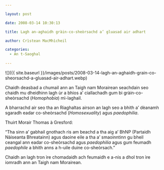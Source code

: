 ```yaml
---

layout: post

date: 2008-03-14 10:30:13

title: Lagh an-aghaidh gràin-co-sheòrsachd a’ gluasad air adhart

author: Crìstean MacMhìcheil

categories:
  - An t-Saoghal
  
---
```


![]({{ site.baseurl }}/images/posts/2008-03-14-lagh-an-aghaidh-grain-co-sheorsachd-a-gluasad-air-adhart.webp)

Chaidh deasbad a chumail ann an Taigh nam Morairean seachdain seo chaidh mu dheidhinn lagh ùr a bhios a’ ciallachadh gum bi gràin-co-sheòrsachd (_Homophobia_) mì-laghail.

A bharrachd air seo tha an Riaghaltas airson an lagh seo a bhith a’ dèanamh sgaradh eadar co-sheòrsachd (_Homosexuality_) agus _paedophilia_.

Thuirt Morair Thomas à Gresford:

“Tha sinn a’ gabhail gnothach ris am beachd a tha aig a’ BhNP (Partaidh Nàiseanta Bhreatainn) agus daoine eile a tha a’ smaoinntinn gu bheil ceangal ann eadar co-sheòrsachd agus _paedophilia_ agus gum feumadh _paedophile_ a bhith anns a h-uile duine co-sheòrsach.”

Chaidh an lagh tron ìre chomadaidh ach feumaidh e a-nis a dhol tron ìre iomradh ann an Taigh nam Morairean.
